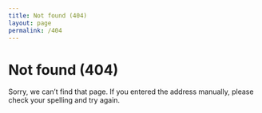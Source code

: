 ```yaml
---
title: Not found (404)
layout: page
permalink: /404
---
```


# Not found (404)

Sorry, we can’t find that page. If you entered the address manually, please check your spelling and try again.

